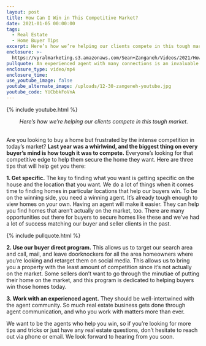 ```yaml
---
layout: post
title: How Can I Win in This Competitive Market?
date: 2021-01-05 00:00:00
tags:
  - Real Estate
  - Home Buyer Tips
excerpt: Here’s how we’re helping our clients compete in this tough market.
enclosure: >-
  https://vyralmarketing.s3.amazonaws.com/Sean+Zanganeh/Videos/2021/How+Can+I+Win+in+This+Competitive+Market_.mp4
pullquote: An experienced agent with many connections is an invaluable resource.
enclosure_type: video/mp4
enclosure_time:
use_youtube_image: false
youtube_alternate_image: /uploads/12-30-zangeneh-youtube.jpg
youtube_code: YUCbbkFoVnA
---
```


{% include youtube.html %}

<center><em>&nbsp;Here&rsquo;s how we&rsquo;re helping our clients compete in this tough market.</em></center>

<br>Are you looking to buy a home but frustrated by the intense competition in today’s market? **Last year was a whirlwind, and the biggest thing on every buyer’s mind is how tough it was to compete.** Everyone’s looking for that competitive edge to help them secure the home they want. Here are three tips that will help get you there:

**1\. Get specific.** The key to finding what you want is getting specific on the house and the location that you want. We do a lot of things when it comes time to finding homes in particular locations that help our buyers win. To be on the winning side, you need a winning agent. It’s already tough enough to view homes on your own. Having an agent will make it easier. They can help you find homes that aren’t actually on the market, too. There are many opportunities out there for buyers to secure homes like these and we’ve had a lot of success matching our buyer and seller clients in the past.

{% include pullquote.html %}

**2\. Use our buyer direct program.** This allows us to target our search area and call, mail, and leave doorknockers for all the area homeowners where you’re looking and retarget them on social media. This allows us to bring you a property with the least amount of competition since it’s not actually on the market. Some sellers don’t want to go through the minutiae of putting their home on the market, and this program is dedicated to helping buyers win those homes today.

**3\. Work with an experienced agent.** They should be well-intertwined with the agent community. So much real estate business gets done through agent communication, and who you work with matters more than ever.

We want to be the agents who help you win, so if you’re looking for more tips and tricks or just have any real estate questions, don’t hesitate to reach out via phone or email. We look forward to hearing from you soon.
